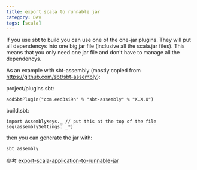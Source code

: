 ```yaml
---
title: export scala to runnable jar
category: Dev
tags: [scala]
---
```

If you use sbt to build you can use one of the one-jar plugins. They will put all dependencys into one big jar file (inclusive all the scala.jar files). This means that you only need one jar file and don't have to manage all the dependencys.

As an example with sbt-assembly (mostly copied from https://github.com/sbt/sbt-assembly):

project/plugins.sbt:

```
addSbtPlugin("com.eed3si9n" % "sbt-assembly" % "X.X.X")
```

build.sbt:

```
import AssemblyKeys._ // put this at the top of the file
seq(assemblySettings: _*)
```

then you can generate the jar with:

```
sbt assembly
```

參考 [export-scala-application-to-runnable-jar](http://stackoverflow.com/questions/8064699/export-scala-application-to-runnable-jar)
